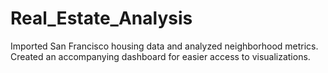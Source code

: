 # Real_Estate_Analysis
Imported San Francisco housing data and analyzed neighborhood metrics.  Created an accompanying dashboard for easier access to visualizations.
